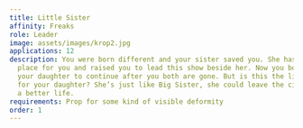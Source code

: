 ```yaml
---
title: Little Sister
affinity: Freaks
role: Leader
image: assets/images/krop2.jpg
applications: 12
description: You were born different and your sister saved you. She has created this
  place for you and raised you to lead this show beside her. Now you both are raising
  your daughter to continue after you both are gone. But is this the life you want
  for your daughter? She’s just like Big Sister, she could leave the circus and choose
  a better life.
requirements: Prop for some kind of visible deformity
order: 1
---
```


